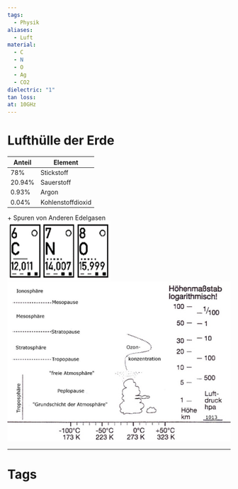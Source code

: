 ```yaml
---
tags:
  - Physik
aliases:
  - Luft
material:
  - C
  - N
  - O
  - Ag
  - CO2
dielectric: "1"
tan loss: 
at: 10GHz
---
```


# Lufthülle der Erde

| Anteil | Element           |
| ------ | ----------------- |
| 78%    | Stickstoff        |
| 20.94% | Sauerstoff        |
| 0.93%  | Argon             |
| 0.04%  | Kohlenstoffdioxid |  
\+ Spuren von Anderen Edelgasen  
![CNO](assets/CNO.png)  
![Erdatmosphaere](assets/Erdatmosphaere.png)


---

# Tags